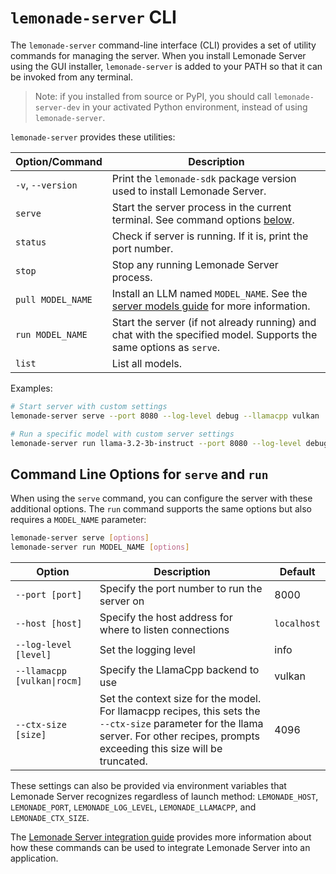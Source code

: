 # `lemonade-server` CLI

The `lemonade-server` command-line interface (CLI) provides a set of utility commands for managing the server. When you install Lemonade Server using the GUI installer, `lemonade-server` is added to your PATH so that it can be invoked from any terminal.

> Note: if you installed from source or PyPI, you should call `lemonade-server-dev` in your activated Python environment, instead of using `lemonade-server`.

`lemonade-server` provides these utilities:

| Option/Command      | Description                         |
|---------------------|-------------------------------------|
| `-v`, `--version`   | Print the `lemonade-sdk` package version used to install Lemonade Server. |
| `serve`             | Start the server process in the current terminal. See command options [below](#command-line-options-for-serve). |
| `status`            | Check if server is running. If it is, print the port number. |
| `stop`              | Stop any running Lemonade Server process. |
| `pull MODEL_NAME`   | Install an LLM named `MODEL_NAME`. See the [server models guide](./server_models.md) for more information. |
| `run MODEL_NAME`    | Start the server (if not already running) and chat with the specified model. Supports the same options as `serve`. |
| `list`              | List all models. |


Examples:

```bash
# Start server with custom settings
lemonade-server serve --port 8080 --log-level debug --llamacpp vulkan

# Run a specific model with custom server settings
lemonade-server run llama-3.2-3b-instruct --port 8080 --log-level debug --llamacpp rocm
```

## Command Line Options for `serve` and `run`

When using the `serve` command, you can configure the server with these additional options. The `run` command supports the same options but also requires a `MODEL_NAME` parameter:

```bash
lemonade-server serve [options]
lemonade-server run MODEL_NAME [options]
```

| Option                         | Description                         | Default |
|--------------------------------|-------------------------------------|---------|
| `--port [port]`                | Specify the port number to run the server on | 8000 |
| `--host [host]`                | Specify the host address for where to listen connections | `localhost` |
| `--log-level [level]`          | Set the logging level               | info |
| `--llamacpp [vulkan\|rocm]`    | Specify the LlamaCpp backend to use | vulkan |
| `--ctx-size [size]`            | Set the context size for the model. For llamacpp recipes, this sets the `--ctx-size` parameter for the llama server. For other recipes, prompts exceeding this size will be truncated. | 4096 |

These settings can also be provided via environment variables that Lemonade Server recognizes regardless of launch method: `LEMONADE_HOST`, `LEMONADE_PORT`, `LEMONADE_LOG_LEVEL`, `LEMONADE_LLAMACPP`, and `LEMONADE_CTX_SIZE`.

The [Lemonade Server integration guide](./server_integration.md) provides more information about how these commands can be used to integrate Lemonade Server into an application.

<!--Copyright (c) 2025 AMD-->